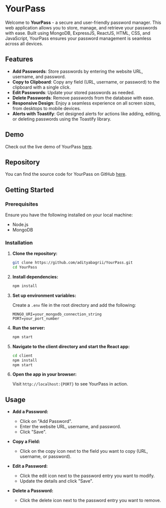 # YourPass

Welcome to **YourPass** - a secure and user-friendly password manager. This web application allows you to store, manage, and retrieve your passwords with ease. Built using MongoDB, ExpressJS, ReactJS, HTML, CSS, and JavaScript, YourPass ensures your password management is seamless across all devices.

## Features

- **Add Passwords**: Store passwords by entering the website URL, username, and password.
- **Copy to Clipboard**: Copy any field (URL, username, or password) to the clipboard with a single click.
- **Edit Passwords**: Update your stored passwords as needed.
- **Delete Passwords**: Remove passwords from the database with ease.
- **Responsive Design**: Enjoy a seamless experience on all screen sizes, from desktops to mobile devices.
- **Alerts with Toastify**: Get designed alerts for actions like adding, editing, or deleting passwords using the Toastify library.

## Demo

Check out the live demo of YourPass [here](https://adityabagrii.github.io/YourPass).

## Repository

You can find the source code for YourPass on GitHub [here](https://github.com/adityabagrii/YourPass).

## Getting Started

### Prerequisites

Ensure you have the following installed on your local machine:

- Node.js
- MongoDB

### Installation

1. **Clone the repository:**

    ```sh
    git clone https://github.com/adityabagrii/YourPass.git
    cd YourPass
    ```

2. **Install dependencies:**

    ```sh
    npm install
    ```

3. **Set up environment variables:**

    Create a `.env` file in the root directory and add the following:

    ```env
    MONGO_URI=your_mongodb_connection_string
    PORT=your_port_number
    ```

4. **Run the server:**

    ```sh
    npm start
    ```

5. **Navigate to the client directory and start the React app:**

    ```sh
    cd client
    npm install
    npm start
    ```

6. **Open the app in your browser:**

    Visit `http://localhost:{PORT}` to see YourPass in action.

## Usage

- **Add a Password:**
  - Click on "Add Password".
  - Enter the website URL, username, and password.
  - Click "Save".

- **Copy a Field:**
  - Click on the copy icon next to the field you want to copy (URL, username, or password).

- **Edit a Password:**
  - Click the edit icon next to the password entry you want to modify.
  - Update the details and click "Save".

- **Delete a Password:**
  - Click the delete icon next to the password entry you want to remove.